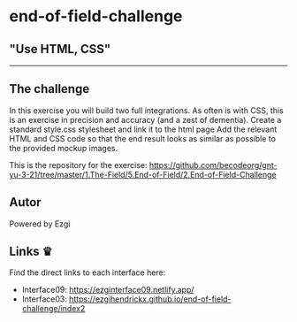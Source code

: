 # end-of-field-challenge
## "Use HTML, CSS"
***
## The challenge
In this exercise you will build two full integrations.
As often is with CSS, this is an exercise in precision and accuracy (and a zest of dementia).
Create a standard style.css stylesheet and link it to the html page
Add the relevant HTML and CSS code so that the end result looks as similar as possible to the provided mockup images.

This is the repository for the exercise: https://github.com/becodeorg/gnt-yu-3-21/tree/master/1.The-Field/5.End-of-Field/2.End-of-Field-Challenge

## Autor
Powered by Ezgi
## Links &#x265B;
Find the direct links to each interface here:
- Interface09: https://ezginterface09.netlify.app/
- Interface03: https://ezgihendrickx.github.io/end-of-field-challenge/index2